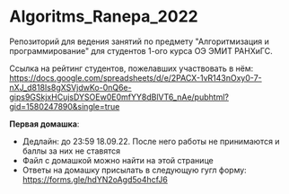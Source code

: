 # Algoritms_Ranepa_2022
Репозиторий для ведения занятий по предмету "Алгоритмизация и программирование" для студентов 1-ого курса ОЭ ЭМИТ РАНХиГС.

Ссылка на рейтинг студентов, пожелавших участвовать в нём: https://docs.google.com/spreadsheets/d/e/2PACX-1vR143nOxy0-7-nXJ_d818Is8gXSVjdwKo-0nQ6e-gips9GSkjxHCujsDYSOEw0E0mfYY8dBlVT6_nAe/pubhtml?gid=1580247890&single=true

**Первая домашка**: 
* Дедлайн: до 23:59 18.09.22. После него работы не принимаются и баллы за них не ставятся
* Файл с домашкой можно найти на этой странице
* Ответы на домашку присылать в следующую гугл форму: https://forms.gle/hdYN2oAgd5o4hcfJ6
